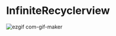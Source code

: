 # InfiniteRecyclerview
![ezgif com-gif-maker](https://user-images.githubusercontent.com/53289959/127739240-b169b51e-8fbf-4e56-b748-aa2ee4a8fd0c.gif)
